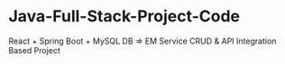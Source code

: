 # Java-Full-Stack-Project-Code
React + Spring Boot + MySQL DB => EM Service CRUD &amp; API Integration Based Project

